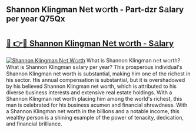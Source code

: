 ## Shannon Klingman N𝚎t w𝚘rth - Part-dzr S𝚊lary per year Q75Qx

# <h2><a href="http://gc2cpl.nevu.top/?p=Shannon+Klingman">🔗 👉🔴 Shannon Klingman N𝚎t w𝚘rth - S𝚊lary</a></h2>

[![Shannon Klingman N𝚎t W𝚘rth](https://i.imgur.com/Oavwk0R.jpeg)](http://gc2cpl.nevu.top/?p=Shannon+Klingman)
What is Shannon Klingman n𝚎t w𝚘rth? What is Shannon Klingman s𝚊lary per year?
This prosperous individual's Shannon Klingman net worth is substantial, making him one of the richest in his sector. His annual compensation is substantial, but it is overshadowed by his believed Shannon Klingman net worth, which is attributed to his diverse business interests and extensive real estate holdings. With a Shannon Klingman net worth placing him among the world's richest, this man is celebrated for his business acumen and financial shrewdness. With a Shannon Klingman net worth in the billions and a notable income, this wealthy person is a shining example of the power of tenacity, dedication, and financial brilliance.
